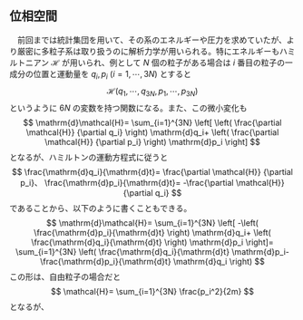 
## 位相空間

　前回までは統計集団を用いて、その系のエネルギーや圧力を求めていたが、より厳密に多粒子系は取り扱うのに解析力学が用いられる。特にエネルギーもハミルトニアン $\mathcal{H}$ が用いられ、例として $N$ 個の粒子がある場合は $i$ 番目の粒子の一成分の位置と運動量を $q_i,p_i\ (i=1,\cdots,3N)$ とすると
$$
    \mathcal{H}
    (q_1,\cdots,q_{3N},p_1,\cdots,p_{3N})
$$
というように $6N$ の変数を持つ関数になる。また、この微小変化も
$$
    \mathrm{d}\mathcal{H}=
    \sum_{i=1}^{3N}
    \left[
    \left(
        \frac{\partial \mathcal{H}}
        {\partial q_i}
    \right)
    \mathrm{d}q_i+
    \left(
        \frac{\partial \mathcal{H}}
        {\partial p_i}
    \right)
    \mathrm{d}p_i
    \right]
$$
となるが、ハミルトンの運動方程式に従うと
$$
    \frac{\mathrm{d}q_i}{\mathrm{d}t}=
    \frac{\partial \mathcal{H}}
    {\partial p_i}、
    \frac{\mathrm{d}p_i}{\mathrm{d}t}=
    -\frac{\partial \mathcal{H}}
    {\partial q_i}
$$
であることから、以下のように書くこともできる。
$$
    \mathrm{d}\mathcal{H}=
    \sum_{i=1}^{3N}
    \left[
    -\left(
        \frac{\mathrm{d}p_i}{\mathrm{d}t}
    \right)
    \mathrm{d}q_i+
    \left(
        \frac{\mathrm{d}q_i}{\mathrm{d}t}
    \right)
    \mathrm{d}p_i
    \right]=
    \sum_{i=1}^{3N}
    \left(
        \frac{\mathrm{d}q_i}{\mathrm{d}t}
        \mathrm{d}p_i-
        \frac{\mathrm{d}p_i}{\mathrm{d}t}
        \mathrm{d}q_i
    \right)
$$
この形は、自由粒子の場合だと
$$
    \mathcal{H}=
    \sum_{i=1}^{3N}
    \frac{p_i^2}{2m}
$$
となるが、